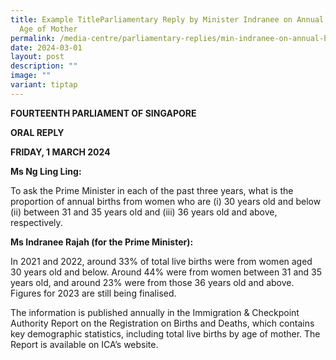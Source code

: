 ```yaml
---
title: Example TitleParliamentary Reply by Minister Indranee on Annual Births By
  Age of Mother
permalink: /media-centre/parliamentary-replies/min-indranee-on-annual-births-by-age-of-mother/
date: 2024-03-01
layout: post
description: ""
image: ""
variant: tiptap
---
```

<p><strong>FOURTEENTH PARLIAMENT OF SINGAPORE</strong>
</p>
<p><strong>ORAL REPLY</strong>
</p>
<p><strong>FRIDAY, 1 MARCH 2024</strong>
</p>
<p></p>
<p><strong>Ms Ng Ling Ling:</strong>
</p>
<p>To ask the Prime Minister in each of the past three years, what is the
proportion of annual births from women who are (i) 30 years old and below
(ii) between 31 and 35 years old and (iii) 36 years old and above, respectively.</p>
<p></p>
<p><strong>Ms Indranee Rajah (for the Prime Minister):</strong>
</p>
<p>In 2021 and 2022, around 33% of total live births were from women aged
30 years old and below. Around 44% were from women between 31 and 35 years
old, and around 23% were from those 36 years old and above. Figures for
2023 are still being finalised.</p>
<p></p>
<p>The information is published annually in the Immigration &amp; Checkpoint
Authority Report on the Registration on Births and Deaths, which contains
key demographic statistics, including total live births by age of mother.
The Report is available on ICA’s website.</p>